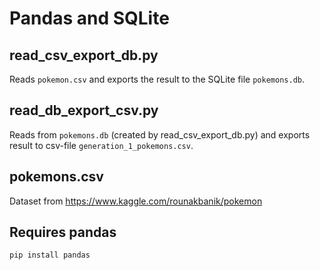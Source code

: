 # Pandas and SQLite

## read_csv_export_db.py
Reads `pokemon.csv` and exports the result to the SQLite file `pokemons.db`.

## read_db_export_csv.py
Reads from `pokemons.db` (created by read_csv_export_db.py) and exports result to csv-file `generation_1_pokemons.csv`.

## pokemons.csv
Dataset from https://www.kaggle.com/rounakbanik/pokemon

## Requires pandas
`pip install pandas`
